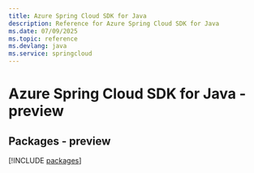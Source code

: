 ```yaml
---
title: Azure Spring Cloud SDK for Java
description: Reference for Azure Spring Cloud SDK for Java
ms.date: 07/09/2025
ms.topic: reference
ms.devlang: java
ms.service: springcloud
---
```

# Azure Spring Cloud SDK for Java - preview
## Packages - preview
[!INCLUDE [packages](spring-cloud-index.md)]